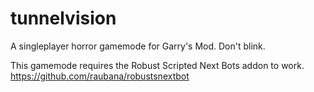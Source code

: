 # tunnelvision
A singleplayer horror gamemode for Garry's Mod. Don't blink.

This gamemode requires the Robust Scripted Next Bots addon to work.
https://github.com/raubana/robustsnextbot

